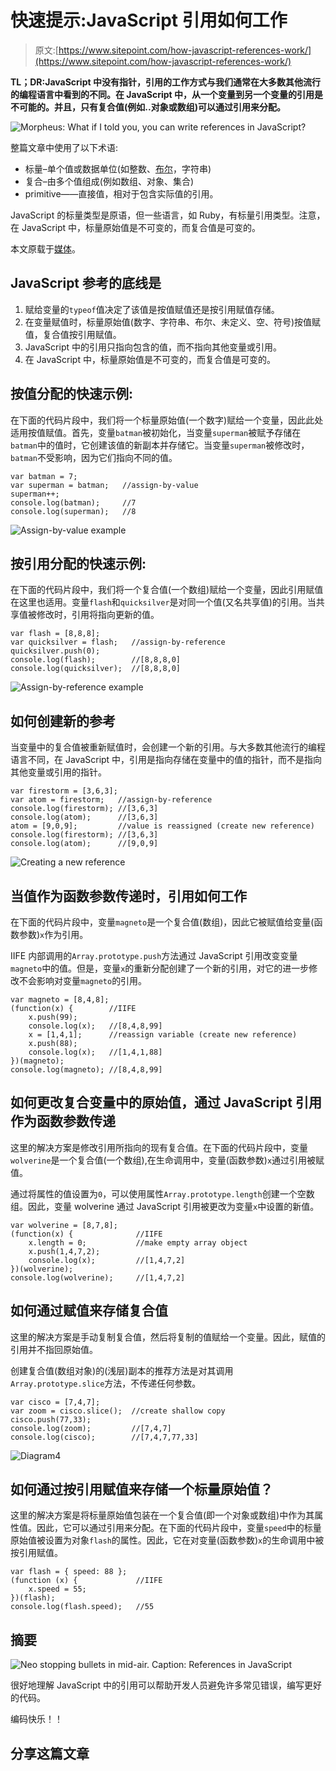 # 快速提示:JavaScript 引用如何工作

> 原文:[https://www.sitepoint.com/how-javascript-references-work/](https://www.sitepoint.com/how-javascript-references-work/)

**TL；DR:JavaScript 中没有指针，引用的工作方式与我们通常在大多数其他流行的编程语言中看到的不同。在 JavaScript 中，从一个变量到另一个变量的引用是不可能的。并且，只有复合值(例如..对象或数组)可以通过引用来分配。**

![Morpheus: What if I told you, you can write references in JavaScript?](../Images/467ae9817a781103b4660e46555acba7.png)

整篇文章中使用了以下术语:

*   标量–单个值或数据单位(如整数、[布尔](https://www.sitepoint.com/boolean-data-type/)，字符串)
*   复合–由多个值组成(例如数组、对象、集合)
*   primitive——直接值，相对于包含实际值的引用。

JavaScript 的标量类型是原语，但一些语言，如 Ruby，有标量引用类型。注意，在 JavaScript 中，标量原始值是不可变的，而复合值是可变的。

本文原载于[媒体](https://medium.com/@naveenkarippai/learning-how-references-work-in-javascript-a066a4e15600#.xcf8lpvzy)。

## JavaScript 参考的底线是

1.  赋给变量的`typeof`值决定了该值是按值赋值还是按引用赋值存储。
2.  在变量赋值时，标量原始值(数字、字符串、布尔、未定义、空、符号)按值赋值，复合值按引用赋值。
3.  JavaScript 中的引用只指向包含的值，而不指向其他变量或引用。
4.  在 JavaScript 中，标量原始值是不可变的，而复合值是可变的。

## 按值分配的快速示例:

在下面的代码片段中，我们将一个标量原始值(一个数字)赋给一个变量，因此此处适用按值赋值。首先，变量`batman`被初始化，当变量`superman`被赋予存储在`batman`中的值时，它创建该值的新副本并存储它。当变量`superman`被修改时，`batman`不受影响，因为它们指向不同的值。

```
var batman = 7;
var superman = batman;   //assign-by-value
superman++;
console.log(batman);     //7
console.log(superman);   //8 
```

![Assign-by-value example](../Images/edb8afd904e4cfd7f2d1f3014278f742.png)

## 按引用分配的快速示例:

在下面的代码片段中，我们将一个复合值(一个数组)赋给一个变量，因此引用赋值在这里也适用。变量`flash`和`quicksilver`是对同一个值(又名共享值)的引用。当共享值被修改时，引用将指向更新的值。

```
var flash = [8,8,8];
var quicksilver = flash;   //assign-by-reference
quicksilver.push(0);
console.log(flash);        //[8,8,8,0]
console.log(quicksilver);  //[8,8,8,0] 
```

![Assign-by-reference example](../Images/e444672aef370c7cc85f09768e2299af.png)

## 如何创建新的参考

当变量中的复合值被重新赋值时，会创建一个新的引用。与大多数其他流行的编程语言不同，在 JavaScript 中，引用是指向存储在变量中的值的指针，而不是指向其他变量或引用的指针。

```
var firestorm = [3,6,3];
var atom = firestorm;   //assign-by-reference
console.log(firestorm); //[3,6,3]
console.log(atom);      //[3,6,3]
atom = [9,0,9];         //value is reassigned (create new reference)
console.log(firestorm); //[3,6,3]
console.log(atom);      //[9,0,9] 
```

![Creating a new reference](../Images/be750e5352c604c220a8b3d53a598fa3.png)

## 当值作为函数参数传递时，引用如何工作

在下面的代码片段中，变量`magneto`是一个复合值(数组)，因此它被赋值给变量(函数参数)`x`作为引用。

IIFE 内部调用的`Array.prototype.push`方法通过 JavaScript 引用改变变量`magneto`中的值。但是，变量`x`的重新分配创建了一个新的引用，对它的进一步修改不会影响对变量`magneto`的引用。

```
var magneto = [8,4,8];
(function(x) {        //IIFE
    x.push(99);
    console.log(x);   //[8,4,8,99]
    x = [1,4,1];      //reassign variable (create new reference)
    x.push(88);
    console.log(x);   //[1,4,1,88]
})(magneto);
console.log(magneto); //[8,4,8,99] 
```

## 如何更改复合变量中的原始值，通过 JavaScript 引用作为函数参数传递

这里的解决方案是修改引用所指向的现有复合值。在下面的代码片段中，变量`wolverine`是一个复合值(一个数组),在生命调用中，变量(函数参数)`x`通过引用被赋值。

通过将属性的值设置为`0`，可以使用属性`Array.prototype.length`创建一个空数组。因此，变量 wolverine 通过 JavaScript 引用被更改为变量`x`中设置的新值。

```
var wolverine = [8,7,8];
(function(x) {              //IIFE
    x.length = 0;           //make empty array object
    x.push(1,4,7,2);
    console.log(x);         //[1,4,7,2]
})(wolverine);
console.log(wolverine);     //[1,4,7,2] 
```

## 如何通过赋值来存储复合值

这里的解决方案是手动复制复合值，然后将复制的值赋给一个变量。因此，赋值的引用并不指回原始值。

创建复合值(数组对象)的(浅层)副本的推荐方法是对其调用`Array.prototype.slice`方法，不传递任何参数。

```
var cisco = [7,4,7];
var zoom = cisco.slice();  //create shallow copy
cisco.push(77,33);
console.log(zoom);         //[7,4,7]
console.log(cisco);        //[7,4,7,77,33] 
```

![Diagram4](../Images/db4c811b88af7125131a04e3a793041f.png)

## 如何通过按引用赋值来存储一个标量原始值？

这里的解决方案是将标量原始值包装在一个复合值(即一个对象或数组)中作为其属性值。因此，它可以通过引用来分配。在下面的代码片段中，变量`speed`中的标量原始值被设置为对象`flash`的属性。因此，它在对变量(函数参数)`x`的生命调用中被按引用赋值。

```
var flash = { speed: 88 };
(function (x) {             //IIFE
    x.speed = 55;
})(flash);
console.log(flash.speed);   //55 
```

## 摘要

![Neo stopping bullets in mid-air. Caption: References in JavaScript](../Images/a7a4faa0f207eae40d0a85babb4ef846.png)

很好地理解 JavaScript 中的引用可以帮助开发人员避免许多常见错误，编写更好的代码。

编码快乐！！

## 分享这篇文章